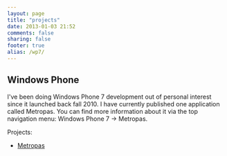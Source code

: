 ```yaml
---
layout: page
title: "projects"
date: 2013-01-03 21:52
comments: false
sharing: false
footer: true
alias: /wp7/
---
```


Windows Phone
---
I've been doing Windows Phone 7 development out of personal interest since it launched back fall 2010. I have currently published one application called Metropas. You can find more information about it via the top navigation menu: Windows Phone 7 -> Metropas.

Projects: 

- [Metropas](metropas/)